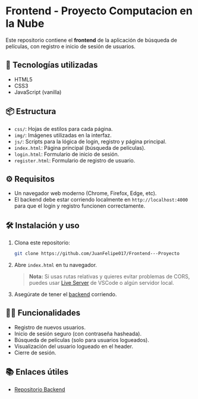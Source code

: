 # Frontend - Proyecto Computacion en la Nube 

Este repositorio contiene el **frontend** de la aplicación de búsqueda de películas, con registro e inicio de sesión de usuarios.

## 🚀 Tecnologías utilizadas
- HTML5
- CSS3
- JavaScript (vanilla)

## 📦 Estructura

- `css/`: Hojas de estilos para cada página.
- `img/`: Imágenes utilizadas en la interfaz.
- `js/`: Scripts para la lógica de login, registro y página principal.
- `index.html`: Página principal (búsqueda de películas).
- `login.html`: Formulario de inicio de sesión.
- `register.html`: Formulario de registro de usuario.

## ⚙️ Requisitos

- Un navegador web moderno (Chrome, Firefox, Edge, etc).
- El backend debe estar corriendo localmente en `http://localhost:4000` para que el login y registro funcionen correctamente.

## 🛠️ Instalación y uso

1. Clona este repositorio:
   ```bash
   git clone https://github.com/JuanFelipe017/Frontend---Proyecto
   ```
2. Abre `index.html` en tu navegador.

   > **Nota:** Si usas rutas relativas y quieres evitar problemas de CORS, puedes usar [Live Server](https://marketplace.visualstudio.com/items?itemName=ritwickdey.LiveServer) de VSCode o algún servidor local.

3. Asegúrate de tener el [backend](https://github.com/tuusuario/Backend---Proyecto) corriendo.

## 🧑‍💻 Funcionalidades

- Registro de nuevos usuarios.
- Inicio de sesión seguro (con contraseña hasheada).
- Búsqueda de películas (solo para usuarios logueados).
- Visualización del usuario logueado en el header.
- Cierre de sesión.

## 📚 Enlaces útiles

- [Repositorio Backend](https://github.com/JuanFelipe017/Backend---Proyecto)